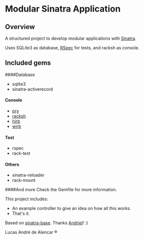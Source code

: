 # Modular Sinatra Application

## Overview

A structured project to develop modular applications with [Sinatra](http://www.sinatrarb.com/).

Uses SQLite3 as database, [RSpec](http://rspec.info/) for tests, and racksh as console.

## Included gems

####Database
* sqlite3
* sinatra-activerecord

#### Console
* [pry](https://github.com/pry/pry)
* [racksh](https://github.com/sickill/racksh)
* [hirb](https://github.com/cldwalker/hirb)
* [wirb](https://github.com/janlelis/wirb)

#### Test
* rspec
* rack-test

#### Others
* sinatra-reloader
* rack-mount

####And more
Check the Gemfile for more information.

This project includes:
* An example controller to give an idea on how all this works.
* That's it.

Based on [sinatra-base](https://github.com/andrielfn/sinatra-base). Thanks [Andriel](https://github.com/andrielfn)! :)

Lucas André de Alencar ®
